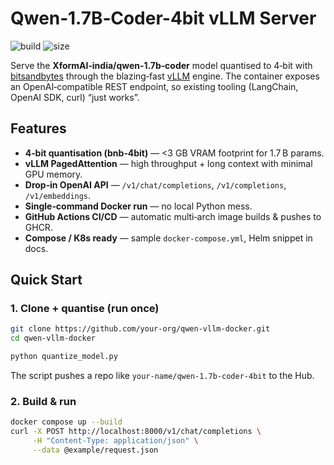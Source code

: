 # Qwen‑1.7B‑Coder-4bit vLLM Server

![build](https://img.shields.io/github/actions/workflow/status/your‑org/qwen‑vllm‑docker/docker‑publish.yml?branch=main&label=CI%20build)
![size](https://img.shields.io/docker/image‑size/your‑org/qwen‑1.7b‑coder‑bnb4‑vllm/latest?label=image%20size)

Serve the **XformAI‑india/qwen‑1.7b‑coder** model quantised to 4‑bit with
[bitsandbytes](https://github.com/TimDettmers/bitsandbytes) through the blazing‑fast
[vLLM](https://github.com/vllm-project/vllm) engine. The container exposes an
OpenAI‑compatible REST endpoint, so existing tooling (LangChain, OpenAI SDK, curl)
“just works”.

## Features

* **4‑bit quantisation (bnb‑4bit)** — <3 GB VRAM footprint for 1.7 B params.
* **vLLM PagedAttention** — high throughput + long context with minimal GPU memory.
* **Drop‑in OpenAI API** — `/v1/chat/completions`, `/v1/completions`, `/v1/embeddings`.
* **Single‑command Docker run** — no local Python mess.
* **GitHub Actions CI/CD** — automatic multi‑arch image builds & pushes to GHCR.
* **Compose / K8s ready** — sample `docker‑compose.yml`, Helm snippet in docs.

## Quick Start

### 1. Clone + quantise (run once)
```bash
git clone https://github.com/your‑org/qwen‑vllm‑docker.git
cd qwen‑vllm‑docker

python quantize_model.py
```
The script pushes a repo like `your‑name/qwen‑1.7b‑coder‑4bit` to the Hub.

### 2. Build & run

```bash
docker compose up --build
curl -X POST http://localhost:8000/v1/chat/completions \
     -H "Content-Type: application/json" \
     --data @example/request.json
```